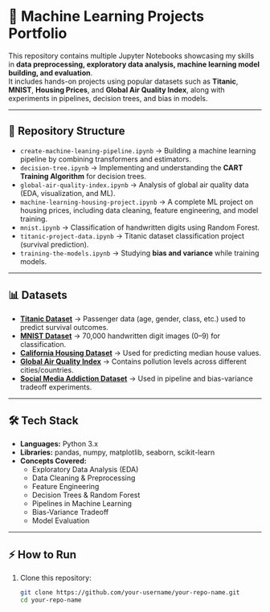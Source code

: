 # 🧠 Machine Learning Projects Portfolio

This repository contains multiple Jupyter Notebooks showcasing my skills in **data preprocessing, exploratory data analysis, machine learning model building, and evaluation**.  
It includes hands-on projects using popular datasets such as **Titanic**, **MNIST**, **Housing Prices**, and **Global Air Quality Index**, along with experiments in pipelines, decision trees, and bias in models.  

---

## 📂 Repository Structure

- `create-machine-leaning-pipeline.ipynb` → Building a machine learning pipeline by combining transformers and estimators.  
- `decision-tree.ipynb` → Implementing and understanding the **CART Training Algorithm** for decision trees.  
- `global-air-quality-index.ipynb` → Analysis of global air quality data (EDA, visualization, and ML).  
- `machine-learning-housing-project.ipynb` → A complete ML project on housing prices, including data cleaning, feature engineering, and    model training.  
- `mnist.ipynb` → Classification of handwritten digits using Random Forest.  
- `titanic-project-data.ipynb` → Titanic dataset classification project (survival prediction).  
- `training-the-models.ipynb` → Studying **bias and variance** while training models.  

---

## 📊 Datasets

- **[Titanic Dataset](https://www.kaggle.com/datasets/yasserh/titanic-dataset)** → Passenger data (age, gender, class, etc.) used to predict survival outcomes.  
- **[MNIST Dataset](https://www.kaggle.com/datasets/oddrationale/mnist-in-csv)** → 70,000 handwritten digit images (0–9) for classification.  
- **[California Housing Dataset](https://www.kaggle.com/datasets/camnugent/california-housing-prices)** → Used for predicting median house values.  
- **[Global Air Quality Index](https://www.kaggle.com/datasets/youssefelebiary/global-air-quality-2023-6-cities)** → Contains pollution levels across different cities/countries.  
- **[Social Media Addiction Dataset](https://www.kaggle.com/datasets/adilshamim8/social-media-addiction-vs-relationships)** → Used in pipeline and bias-variance tradeoff experiments.  

---
## 🛠️ Tech Stack

- **Languages:** Python 3.x  
- **Libraries:** pandas, numpy, matplotlib, seaborn, scikit-learn
- **Concepts Covered:**  
  - Exploratory Data Analysis (EDA)  
  - Data Cleaning & Preprocessing  
  - Feature Engineering  
  - Decision Trees & Random Forest  
  - Pipelines in Machine Learning  
  - Bias-Variance Tradeoff  
  - Model Evaluation  

---

## ⚡ How to Run

1. Clone this repository:
   ```bash
   git clone https://github.com/your-username/your-repo-name.git
   cd your-repo-name
